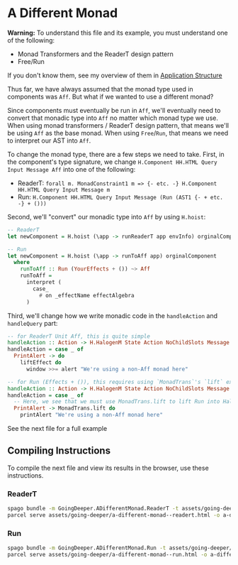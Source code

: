 # A Different Monad

**Warning:** To understand this file and its example, you must understand one of the following:
- Monad Transformers and the ReaderT design pattern
- Free/Run

If you don't know them, see my overview of them in [Application Structure](https://github.com/JordanMartinez/purescript-jordans-reference/tree/latestRelease/21-Hello-World/08-Application-Structure/)

Thus far, we have always assumed that the monad type used in components was `Aff`. But what if we wanted to use a different monad?

Since components must eventually be run in `Aff`, we'll eventually need to convert that monadic type into `Aff` no matter which monad type we use. When using monad transformers / ReaderT design pattern, that means we'll be using `Aff` as the base monad. When using `Free`/`Run`, that means we need to interpret our AST into `Aff`.

To change the monad type, there are a few steps we need to take.
First, in the component's type signature, we change `H.Component HH.HTML Query Input Message Aff` into one of the following:
- ReaderT: `forall m. MonadConstraint1 m => {- etc. -} H.Component HH.HTML Query Input Message m`
- Run: `H.Component HH.HTML Query Input Message (Run (AST1 {- + etc. -} + ()))`

Second, we'll "convert" our monadic type into `Aff` by using `H.hoist`:
```purescript
-- ReaderT
let newComponent = H.hoist (\app -> runReaderT app envInfo) orginalComponent

-- Run
let newComponent = H.hoist (\app -> runToAff app) orginalComponent
  where
    runToAff :: Run (YourEffects + ()) ~> Aff
    runToAff =
      interpret (
        case_
          # on _effectName effectAlgebra
      )
```

Third, we'll change how we write monadic code in the `handleAction` and `handleQuery` part:
```purescript
-- for ReaderT Unit Aff, this is quite simple
handleAction :: Action -> H.HalogenM State Action NoChildSlots Message m Unit
handleAction = case _ of
  PrintAlert -> do
    liftEffect do
      window >>= alert "We're using a non-Aff monad here"

-- for Run (Effects + ()), this requires using `MonadTrans`'s `lift` explicitly
handleAction :: Action -> H.HalogenM State Action NoChildSlots Message MonadType Unit
handleAction = case _ of
  -- Here, we see that we must use MonadTrans.lift to lift Run into HalogenM
  PrintAlert -> MonadTrans.lift do
    printAlert "We're using a non-Aff monad here"
```

See the next file for a full example

## Compiling Instructions

To compile the next file and view its results in the browser, use these instructions.

### ReaderT

```bash
spago bundle -m GoingDeeper.ADifferentMonad.ReaderT -t assets/going-deeper/a-different-monad--readert.js
parcel serve assets/going-deeper/a-different-monad--readert.html -o a-different-monad--readert--parcelified.html --open
```

### Run

```bash
spago bundle -m GoingDeeper.ADifferentMonad.Run -t assets/going-deeper/a-different-monad--run.js
parcel serve assets/going-deeper/a-different-monad--run.html -o a-different-monad--run--parcelified.html --open
```

